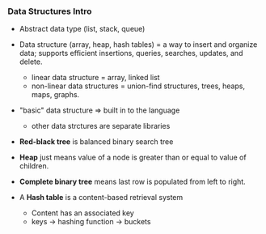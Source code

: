 ### Data Structures Intro
- Abstract data type (list, stack, queue)
- Data structure (array, heap, hash tables) = a way to insert and organize data; supports efficient insertions, queries, searches, updates, and delete.
	- linear data structure = array, linked list
	- non-linear data structures = union-find structures, trees, heaps, maps, graphs. 
- "basic" data structure =>  built in to the language
	- other data strctures are separate libraries

- **Red-black tree** is balanced binary search tree
- **Heap** just means value of a node is greater than or equal to value of children.
- **Complete binary tree** means last row is populated from left to right. 

- A **Hash table** is a content-based retrieval system
	- Content has an associated key
	- keys -> hashing function -> buckets 

